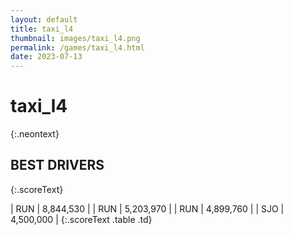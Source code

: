 ```yaml
---
layout: default
title: taxi_l4
thumbnail: images/taxi_l4.png
permalink: /games/taxi_l4.html
date: 2023-07-13
---
```


# taxi_l4 
{:.neontext}

## BEST DRIVERS
{:.scoreText}

| RUN | 8,844,530 | 
| RUN | 5,203,970 | 
| RUN | 4,899,760 | 
| SJO | 4,500,000 | 
{:.scoreText .table .td}
